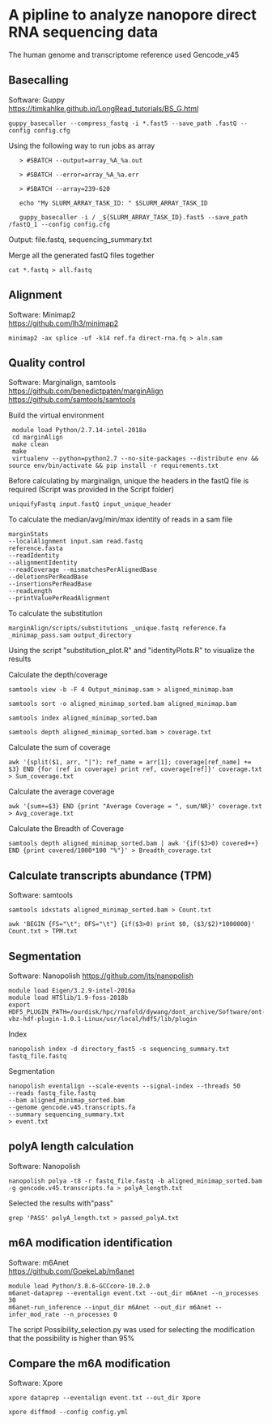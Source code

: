 # A pipline to analyze nanopore direct RNA sequencing data
The human genome and transcriptome reference used Gencode_v45  
## Basecalling
Software: Guppy  
https://timkahlke.github.io/LongRead_tutorials/BS_G.html  
```
guppy_basecaller --compress_fastq -i *.fast5 --save_path .fastQ --config config.cfg
```
Using the following way to run jobs as array
```
   > #SBATCH --output=array_%A_%a.out

   > #SBATCH --error=array_%A_%a.err

   > #SBATCH --array=239-620

   echo "My SLURM_ARRAY_TASK_ID: " $SLURM_ARRAY_TASK_ID
   
   guppy_basecaller -i / _${SLURM_ARRAY_TASK_ID}.fast5 --save_path /fastQ_1 --config config.cfg
```
Output: file.fastq, sequencing_summary.txt  

Merge all the generated fastQ files together
```
cat *.fastq > all.fastq
```
## Alignment
Software: Minimap2  
https://github.com/lh3/minimap2    
```
minimap2 -ax splice -uf -k14 ref.fa direct-rna.fq > aln.sam
```
## Quality control
Software: Marginalign, samtools  
https://github.com/benedictpaten/marginAlign  
https://github.com/samtools/samtools  

Build the virtual environment  
```
 module load Python/2.7.14-intel-2018a
 cd marginAlign
 make clean
 make
 virtualenv --python=python2.7 --no-site-packages --distribute env && source env/bin/activate && pip install -r requirements.txt
```
Before calculating by marginalign, unique the headers in the fastQ file is required (Script was provided in the Script folder)
```
uniquifyFastq input.fastQ input_unique_header
```
To calculate the median/avg/min/max identity of reads in a sam file
```
marginStats
--localAlignment input.sam read.fastq
reference.fasta
--readIdentity
--alignmentIdentity
--readCoverage --mismatchesPerAlignedBase
--deletionsPerReadBase
--insertionsPerReadBase
--readLength
--printValuePerReadAlignment
```
To calculate the substitution  
```
marginAlign/scripts/substitutions _unique.fastq reference.fa _minimap_pass.sam output_directory
```
Using the script "substitution_plot.R" and "identityPlots.R" to visualize the results  

Calculate the depth/coverage  
```
samtools view -b -F 4 Output_minimap.sam > aligned_minimap.bam
```
```
samtools sort -o aligned_minimap_sorted.bam aligned_minimap.bam
```
```
samtools index aligned_minimap_sorted.bam
```
```
samtools depth aligned_minimap_sorted.bam > coverage.txt
```
Calculate the sum of coverage  
```
awk '{split($1, arr, "|"); ref_name = arr[1]; coverage[ref_name] += $3} END {for (ref in coverage) print ref, coverage[ref]}' coverage.txt > Sum_coverage.txt
```
Calculate the average coverage  
```
awk '{sum+=$3} END {print "Average Coverage = ", sum/NR}' coverage.txt > Avg_coverage.txt
```
Calculate the Breadth of Coverage
```
samtools depth aligned_minimap_sorted.bam | awk '{if($3>0) covered++} END {print covered/1000*100 "%"}' > Breadth_coverage.txt
```
## Calculate transcripts abundance (TPM)
Software: samtools
```
samtools idxstats aligned_minimap_sorted.bam > Count.txt
```
```
awk 'BEGIN {FS="\t"; OFS="\t"} {if($3>0) print $0, ($3/$2)*1000000}' Count.txt > TPM.txt
```
## Segmentation
Software: Nanopolish
https://github.com/jts/nanopolish  
```
module load Eigen/3.2.9-intel-2016a
module load HTSlib/1.9-foss-2018b
export HDF5_PLUGIN_PATH=/ourdisk/hpc/rnafold/dywang/dont_archive/Software/ont-vbz-hdf-plugin-1.0.1-Linux/usr/local/hdf5/lib/plugin
```
Index
```
nanopolish index -d directory_fast5 -s sequencing_summary.txt fastq_file.fastq
```
Segmentation  
```
nanopolish eventalign --scale-events --signal-index --threads 50
--reads fastq_file.fastq
--bam aligned_minimap_sorted.bam
--genome gencode.v45.transcripts.fa
--summary sequencing_summary.txt
> event.txt
```
## polyA length calculation
Software: Nanopolish  
```
nanopolish polya -t8 -r fastq_file.fastq -b aligned_minimap_sorted.bam -g gencode.v45.transcripts.fa > polyA_length.txt
```
Selected the results with"pass"
```
grep 'PASS' polyA_length.txt > passed_polyA.txt
```
## m6A modification identification
Software: m6Anet  
https://github.com/GoekeLab/m6anet
```
module load Python/3.8.6-GCCcore-10.2.0
m6anet-dataprep --eventalign event.txt --out_dir m6Anet --n_processes 30
m6anet-run_inference --input_dir m6Anet --out_dir m6Anet --infer_mod_rate --n_processes 0
```
The script Possibility_selection.py was used for selecting the modification that the possibility is higher than 95%  
## Compare the m6A modification  
Software: Xpore  
```
xpore dataprep --eventalign event.txt --out_dir Xpore
```
```
xpore diffmod --config config.yml
```
























